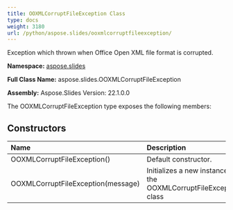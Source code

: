 ```yaml
---
title: OOXMLCorruptFileException Class
type: docs
weight: 3180
url: /python/aspose.slides/ooxmlcorruptfileexception/
---
```


Exception which thrown when Office Open XML file format is corrupted.

**Namespace:** [aspose.slides](/python/aspose.slides/)

**Full Class Name:** aspose.slides.OOXMLCorruptFileException

**Assembly:**  Aspose.Slides Version: 22.1.0.0

The OOXMLCorruptFileException type exposes the following members:
## **Constructors**
|**Name**|**Description**|
| :- | :- |
|OOXMLCorruptFileException()|Default constructor.|
|OOXMLCorruptFileException(message)|Initializes a new instance of the OOXMLCorruptFileException class|
